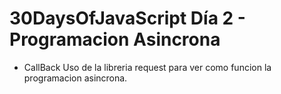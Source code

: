 # 30DaysOfJavaScript Día 2 - Programacion Asincrona

- CallBack
    Uso de la libreria request para ver como funcion la programacion asincrona.
